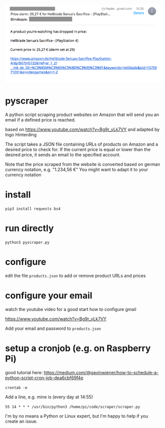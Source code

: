 ![alt text](https://github.com/Esshahn/pyscraper/blob/master/email-screenshot.png "E-Mail")


# pyscraper
A python script scraping product websites on Amazon that will send you an email if a defined price is reached.

based on https://www.youtube.com/watch?v=Bg9r_yLk7VY
and adapted by Ingo Hinterding


The script takes a JSON file containing URLs of products on Amazon
and a desired price to check for. If the current price is equal or
lower than the desired price, it sends an email to the specified account.

Note that the price scraped from the website is converted based on 
german currency notation, e.g. "1.234,56 €"
You might want to adapt it to your currency notation

# install
`pip3 install requests bs4`

# run directly
`python3 pyscraper.py`

# configure
edit the file `products.json` to add or remove product URLs and prices

# configure your email
watch the youtube video for a good start how to configure gmail

https://www.youtube.com/watch?v=Bg9r_yLk7VY

Add your email and password to `products.json`

# setup a cronjob (e.g. on Raspberry Pi)
good tutorial here: https://medium.com/@gavinwiener/how-to-schedule-a-python-script-cron-job-dea6cbf69f4e

`crontab -e`

Add a line, e.g. mine is (every day at 14:55)

`55 14 * * * /usr/bin/python3 /home/pi/code/scraper/scraper.py`


I'm by no means a Python or Linux expert, but I'm happy to help if you create an issue.
